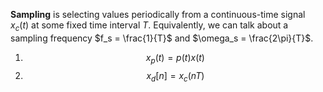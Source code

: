 **Sampling** is selecting values periodically from a continuous-time signal $x_c(t)$ at some fixed time interval $T$. Equivalently, we can talk about a sampling frequency $f_s = \frac{1}{T}$ and $\omega_s = \frac{2\pi}{T}$. 

1. $$x_p(t) = p(t) x(t)$$
2. $$x_d[n] = x_c(nT)$$